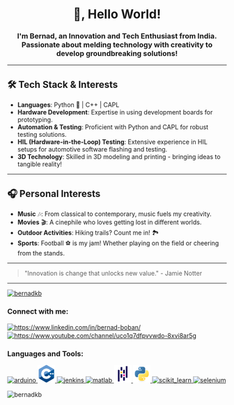<h1 align="center">👋, Hello World!</h1>
<h3 align="center">I'm Bernad, an Innovation and Tech Enthusiast from India. Passionate about melding technology with creativity to develop groundbreaking solutions!</h3>

---

## 🛠️ Tech Stack & Interests

- **Languages**: Python 🐍 | C++ | CAPL
- **Hardware Development**: Expertise in using development boards for prototyping.
- **Automation & Testing**: Proficient with Python and CAPL for robust testing solutions.
- **HIL (Hardware-in-the-Loop) Testing**: Extensive experience in HIL setups for automotive software flashing and testing.
- **3D Technology**: Skilled in 3D modeling and printing - bringing ideas to tangible reality!
  
---

## 🎧 Personal Interests

- **Music** 🎶: From classical to contemporary, music fuels my creativity.
- **Movies** 🎬: A cinephile who loves getting lost in different worlds.
- **Outdoor Activities**: Hiking trails? Count me in! 🏞️
- **Sports**: Football ⚽ is my jam! Whether playing on the field or cheering from the stands.

---

> "Innovation is change that unlocks new value." - Jamie Notter

--- 
<p align="left"> <a href="https://github.com/ryo-ma/github-profile-trophy"><img src="https://github-profile-trophy.vercel.app/?username=bernadkb" alt="bernadkb" /></a> </p>

<h3 align="left">Connect with me:</h3>
<p align="left">
<a href="https://linkedin.com/in/https://www.linkedin.com/in/bernad-boban/" target="blank"><img align="center" src="https://raw.githubusercontent.com/rahuldkjain/github-profile-readme-generator/master/src/images/icons/Social/linked-in-alt.svg" alt="https://www.linkedin.com/in/bernad-boban/" height="30" width="40" /></a>
<a href="https://www.youtube.com/c/https://www.youtube.com/channel/uco1q7dfpvvwdo-8xvi8ar5g" target="blank"><img align="center" src="https://raw.githubusercontent.com/rahuldkjain/github-profile-readme-generator/master/src/images/icons/Social/youtube.svg" alt="https://www.youtube.com/channel/uco1q7dfpvvwdo-8xvi8ar5g" height="30" width="40" /></a>
</p>

<h3 align="left">Languages and Tools:</h3>
<p align="left"> <a href="https://www.arduino.cc/" target="_blank" rel="noreferrer"> <img src="https://cdn.worldvectorlogo.com/logos/arduino-1.svg" alt="arduino" width="40" height="40"/> </a> <a href="https://www.w3schools.com/cpp/" target="_blank" rel="noreferrer"> <img src="https://raw.githubusercontent.com/devicons/devicon/master/icons/cplusplus/cplusplus-original.svg" alt="cplusplus" width="40" height="40"/> </a> <a href="https://www.jenkins.io" target="_blank" rel="noreferrer"> <img src="https://www.vectorlogo.zone/logos/jenkins/jenkins-icon.svg" alt="jenkins" width="40" height="40"/> </a> <a href="https://www.mathworks.com/" target="_blank" rel="noreferrer"> <img src="https://upload.wikimedia.org/wikipedia/commons/2/21/Matlab_Logo.png" alt="matlab" width="40" height="40"/> </a> <a href="https://pandas.pydata.org/" target="_blank" rel="noreferrer"> <img src="https://raw.githubusercontent.com/devicons/devicon/2ae2a900d2f041da66e950e4d48052658d850630/icons/pandas/pandas-original.svg" alt="pandas" width="40" height="40"/> </a> <a href="https://www.python.org" target="_blank" rel="noreferrer"> <img src="https://raw.githubusercontent.com/devicons/devicon/master/icons/python/python-original.svg" alt="python" width="40" height="40"/> </a> <a href="https://scikit-learn.org/" target="_blank" rel="noreferrer"> <img src="https://upload.wikimedia.org/wikipedia/commons/0/05/Scikit_learn_logo_small.svg" alt="scikit_learn" width="40" height="40"/> </a> <a href="https://www.selenium.dev" target="_blank" rel="noreferrer"> <img src="https://raw.githubusercontent.com/detain/svg-logos/780f25886640cef088af994181646db2f6b1a3f8/svg/selenium-logo.svg" alt="selenium" width="40" height="40"/> </a> </p>

<p><img align="center" src="https://github-readme-stats.vercel.app/api/top-langs?username=bernadkb&show_icons=true&locale=en&layout=compact" alt="bernadkb" /></p>

